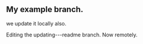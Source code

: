 ## My example branch.


we update it locally also.


Editing the updating---readme branch. Now remotely.


